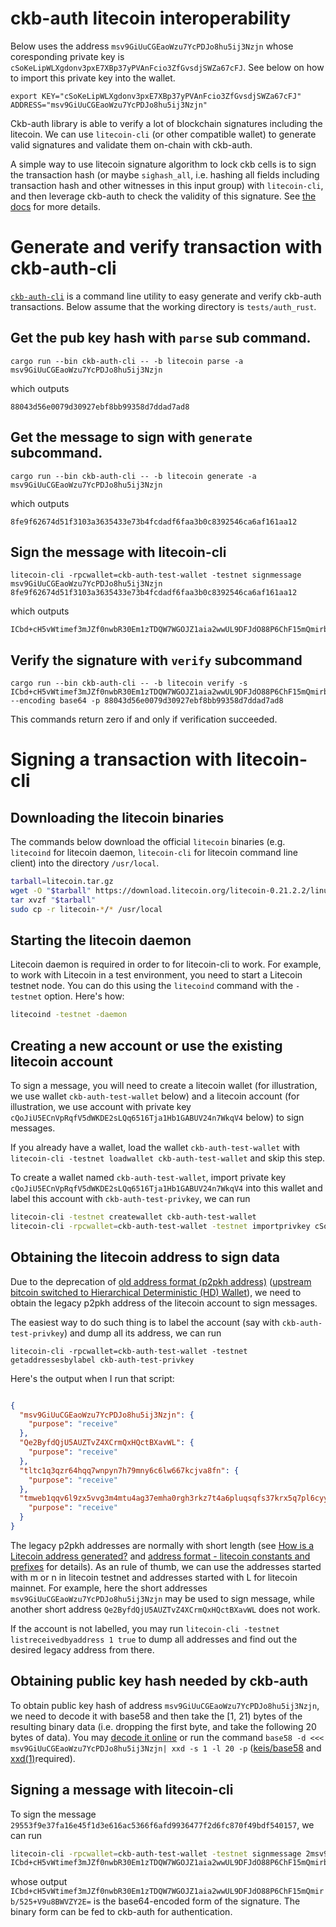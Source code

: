 # ckb-auth litecoin interoperability
Below uses the address `msv9GiUuCGEaoWzu7YcPDJo8hu5ij3Nzjn` whose coresponding private key is
`cSoKeLipWLXgdonv3pxE7XBp37yPVAnFcio3ZfGvsdjSWZa67cFJ`. See below on how to import this private
key into the wallet.

```
export KEY="cSoKeLipWLXgdonv3pxE7XBp37yPVAnFcio3ZfGvsdjSWZa67cFJ" ADDRESS="msv9GiUuCGEaoWzu7YcPDJo8hu5ij3Nzjn"
```

Ckb-auth library is able to verify a lot of blockchain signatures including the litecoin.
We can use `litecoin-cli` (or other compatible wallet) to generate valid signatures and validate them on-chain with ckb-auth.

A simple way to use litecoin signature algorithm to lock ckb cells
is to sign the transaction hash (or maybe `sighash_all`, i.e. hashing all fields 
including transaction hash and other witnesses in this input group)
with `litecoin-cli`, and then leverage ckb-auth to check the validity of this signature.
See [the docs](./auth.md) for more details.

# Generate and verify transaction with ckb-auth-cli
[`ckb-auth-cli`](../tests/auth_rust/src/bin/ckb-auth-cli.rs) is a command line utility to easy generate and verify ckb-auth transactions. Below assume that the working directory is `tests/auth_rust`.

## Get the pub key hash with `parse` sub command.
```
cargo run --bin ckb-auth-cli -- -b litecoin parse -a msv9GiUuCGEaoWzu7YcPDJo8hu5ij3Nzjn
```
which outputs
```
88043d56e0079d30927ebf8bb99358d7ddad7ad8
```
## Get the message to sign with `generate` subcommand.
```
cargo run --bin ckb-auth-cli -- -b litecoin generate -a msv9GiUuCGEaoWzu7YcPDJo8hu5ij3Nzjn
```
which outputs
```
8fe9f62674d51f3103a3635433e73b4fcdadf6faa3b0c8392546ca6af161aa12
```
## Sign the message with litecoin-cli
```
litecoin-cli -rpcwallet=ckb-auth-test-wallet -testnet signmessage msv9GiUuCGEaoWzu7YcPDJo8hu5ij3Nzjn 8fe9f62674d51f3103a3635433e73b4fcdadf6faa3b0c8392546ca6af161aa12
```
which outputs
```
ICbd+cH5vWtimef3mJZf0nwbR30Em1zTDQW7WGOJZ1aia2wwUL9DFJdO88P6ChF15mQmirb/525+V9u8BWVZY2E=
```
## Verify the signature with `verify` subcommand
```
cargo run --bin ckb-auth-cli -- -b litecoin verify -s ICbd+cH5vWtimef3mJZf0nwbR30Em1zTDQW7WGOJZ1aia2wwUL9DFJdO88P6ChF15mQmirb/525+V9u8BWVZY2E= --encoding base64 -p 88043d56e0079d30927ebf8bb99358d7ddad7ad8
```
This commands return zero if and only if verification succeeded.

# Signing a transaction with litecoin-cli

## Downloading the litecoin binaries
The commands below download the official `litecoin` binaries (e.g. `litecoind` for litecoin daemon,
`litecoin-cli` for litecoin command line client) into the directory `/usr/local`.

```bash
tarball=litecoin.tar.gz
wget -O "$tarball" https://download.litecoin.org/litecoin-0.21.2.2/linux/litecoin-0.21.2.2-x86_64-linux-gnu.tar.gz
tar xvzf "$tarball"
sudo cp -r litecoin-*/* /usr/local
```

## Starting the litecoin daemon
Litecoin daemon is required in order to for litecoin-cli to work. For example,
to work with Litecoin in a test environment, you need to start a Litecoin testnet node.
You can do this using the `litecoind` command with the `-testnet` option. Here's how:
```bash
litecoind -testnet -daemon
```

## Creating a new account or use the existing litecoin account
To sign a message, you will need to create a litecoin wallet
(for illustration, we use wallet `ckb-auth-test-wallet` below)
and a litecoin account (for illustration, we use account with
private key `cQoJiU5ECnVpRqfV5dWKDE2sLQq6516Tja1Hb1GABUV24n7WkqV4` below) to sign messages.

If you already have a wallet, load the wallet `ckb-auth-test-wallet` with
`litecoin-cli -testnet loadwallet ckb-auth-test-wallet` and skip this step.

To create a wallet named `ckb-auth-test-wallet`, import private key
`cQoJiU5ECnVpRqfV5dWKDE2sLQq6516Tja1Hb1GABUV24n7WkqV4` into this wallet and 
label this account with `ckb-auth-test-privkey`, we can run
```bash
litecoin-cli -testnet createwallet ckb-auth-test-wallet
litecoin-cli -rpcwallet=ckb-auth-test-wallet -testnet importprivkey cSoKeLipWLXgdonv3pxE7XBp37yPVAnFcio3ZfGvsdjSWZa67cFJ ckb-auth-test-privkey false
```

## Obtaining the litecoin address to sign data
Due to the deprecation of [old address format (p2pkh address)](https://en.bitcoin.it/wiki/Technical_background_of_version_1_Bitcoin_addresses) ([upstream bitcoin switched to Hierarchical Deterministic (HD) Wallet](https://river.com/learn/terms/h/hd-wallet)),
we need to obtain the legacy p2pkh address of the litecoin account to sign messages.

The easiest way to do such thing is to label the account (say with `ckb-auth-test-privkey`) 
and dump all its address, we can run 
```
litecoin-cli -rpcwallet=ckb-auth-test-wallet -testnet getaddressesbylabel ckb-auth-test-privkey
```
Here's the output when I run that script:
```json

{
  "msv9GiUuCGEaoWzu7YcPDJo8hu5ij3Nzjn": {
    "purpose": "receive"
  },
  "Qe2ByfdQjU5AUZTvZ4XCrmQxHQctBXavWL": {
    "purpose": "receive"
  },
  "tltc1q3qzr64hqq7wnpyn7h79mny6c6lw667kcjva8fn": {
    "purpose": "receive"
  },
  "tmweb1qqv6l9zx5vvg3m4mtu4ag37emha0rgh3rkz7t4a6pluqsqfs37krx5q7pl6cyylpjzw9q4js4t64upy4nfreqwy9mgj4zg5xd3dxsml4y7qyq00mz": {
    "purpose": "receive"
  }
}
```

The legacy p2pkh addresses are normally with short length (see [How is a Litecoin address generated?](https://bitcoin.stackexchange.com/questions/65282/how-is-a-litecoin-address-generated) and [address format - litecoin constants and prefixes](https://bitcoin.stackexchange.com/questions/62781/litecoin-constants-and-prefixes) for details).
As an rule of thumb, we can use the addresses started with m or n in litecoin testnet and addresses started with L for litecoin mainnet.
For example, here the short addresses  `msv9GiUuCGEaoWzu7YcPDJo8hu5ij3Nzjn`
may be used to sign message, while another short address 
`Qe2ByfdQjU5AUZTvZ4XCrmQxHQctBXavWL` does not work.

If the account is not labelled, you may run `litecoin-cli -testnet listreceivedbyaddress 1 true`
to dump all addresses and find out the desired legacy address from there.

## Obtaining public key hash needed by ckb-auth
To obtain public key hash of address `msv9GiUuCGEaoWzu7YcPDJo8hu5ij3Nzjn`, we need to decode it with
base58 and then take the [1, 21) bytes of the resulting binary data (i.e. dropping the first byte, and
take the following 20 bytes of data). You may [decode it online](http://lenschulwitz.com/base58) or run
the command `base58 -d <<< msv9GiUuCGEaoWzu7YcPDJo8hu5ij3Nzjn| xxd -s 1 -l 20 -p` 
([keis/base58](https://github.com/keis/base58) and [xxd(1)](https://linux.die.net/man/1/xxd)required).

## Signing a message with litecoin-cli
To sign the message `29553f9e37fa16e45f1d3e616ac5366f6afd9936477f2d6fc870f49bdf540157`, we can run
```bash
litecoin-cli -rpcwallet=ckb-auth-test-wallet -testnet signmessage 2msv9GiUuCGEaoWzu7YcPDJo8hu5ij3Nzjn 8fe9f62674d51f3103a3635433e73b4fcdadf6faa3b0c8392546ca6af161aa12
ICbd+cH5vWtimef3mJZf0nwbR30Em1zTDQW7WGOJZ1aia2wwUL9DFJdO88P6ChF15mQmirb/525+V9u8BWVZY2E=
```
whose output `ICbd+cH5vWtimef3mJZf0nwbR30Em1zTDQW7WGOJZ1aia2wwUL9DFJdO88P6ChF15mQmirb/525+V9u8BWVZY2E=` is the base64-encoded form of the signature. The binary form can be fed to ckb-auth for authentication.

